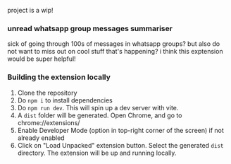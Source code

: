 project is a wip!

### unread whatsapp group messages summariser

sick of going through 100s of messages in whatsapp groups? but also do not want to miss out on cool stuff that's happening? i think this exptension would be super helpful!

### Building the extension locally
1. Clone the repository
2. Do `npm i` to install dependencies
3. Do `npm run dev`. This will spin up a dev server with vite. 
4. A `dist` folder will be generated. Open Chrome, and go to chrome://extensions/
5. Enable Developer Mode (option in top-right corner of the screen) if not already enabled
6. Click on "Load Unpacked" extension button. Select the generated `dist` directory. The extension will be up and running locally.
